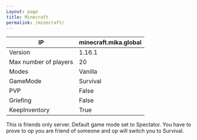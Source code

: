 ```yaml
---
Layout: page
title: Minecraft
permalink: /minecraft/
---
```


|IP|minecraft.mika.global|
|---|---|
|Version|1.16.1|
|Max number of players|20|
|Modes|Vanilla|
|GameMode|Survival|
|PVP|False|
|Griefing|False|
|KeepInventory|True|


This is friends only server. Default game mode set to Spectator. You have to prove to op you are friend of someone and op will switch you to Survival.
